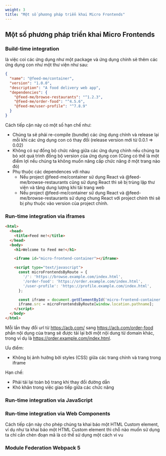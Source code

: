 ```yaml
---
weight: 3
title: "Một số phương pháp triển khai Micro Frontends"
---
```


## Một số phương pháp triển khai Micro Frontends
### **Build-time integration**
là việc coi các ứng dụng như một package và ứng dụng chính sẽ thêm các ứng dụng con như một thư viện như sau:

```json
{
  "name": "@feed-me/container",
  "version": "1.0.0",
  "description": "A food delivery web app",
  "dependencies": {
    "@feed-me/browse-restaurants": "^1.2.3",
    "@feed-me/order-food": "^4.5.6",
    "@feed-me/user-profile": "^7.8.9"
  }
}
```

Cách tiếp cận này có một số hạn chế như:
- Chúng ta sẽ phải re-compile (bundle) các ứng dụng chính và release lại mỗi khi các ứng dụng con có thay đổi (release version mới từ 0.0.1 ⇒ 0.02)
- Không có sự đồng bộ chức năng giữa các ứng dụng chính nếu chúng ta bỏ xót quá trình đồng bộ version của ứng dụng con (Cũng có thể là một điểm lợi nếu chúng ta không muốn nâng cấp chức năng ở một trang nào đó)
- Phụ thuộc các dependences với nhau
    - Nếu project @feed-me/container sử dụng React và @feed-me/browse-restaurants cũng sử dụng React thì sẽ bị trùng lập thư viện và tăng dung lượng khi tải trang web
    - Nếu project @feed-me/container sử dụng React và  @feed-me/browse-restaurants sử dụng chung React với project chính thì sẽ bị phụ thuộc vào version của project chính.

### **Run-time integration via iframes**
```html
<html>
  <head>
    <title>Feed me!</title>
  </head>
  <body>
    <h1>Welcome to Feed me!</h1>

    <iframe id="micro-frontend-container"></iframe>

    <script type="text/javascript">
      const microFrontendsByRoute = {
        '/': 'https://browse.example.com/index.html',
        '/order-food': 'https://order.example.com/index.html',
        '/user-profile': 'https://profile.example.com/index.html',
      };

      const iframe = document.getElementById('micro-frontend-container');
      iframe.src = microFrontendsByRoute[window.location.pathname];
    </script>
  </body>
</html>
```
Mỗi lần thay đổi url từ https://acb.com/ sang https://acb.com/order-food phần nội dụng của trang sẽ được tải lại bởi một nội dung từ domain khác, trong ví dụ là https://order.example.com/index.html.

Ưu điểm:
- Không bị ảnh hưởng bởi styles (CSS) giữa các trang chính và trang trong iframe

Hạn chế:
- Phải tải lại toàn bộ trang khi thay đổi đường dẫn
- Khó khăn trong việc giao tiếp giữa các chức năng

### **Run-time integration via JavaScript**

### **Run-time integration via Web Components**
Cách tiếp cận này cho phép chúng ta khai báo một HTML Custom element, ví dụ như ta khai báo một HTML Custom element <footer-order></footer-order> thì chỗ nào muốn sử dụng ta chỉ cần chèn đoạn mã <footer-order></footer-order> là có thể sử dụng một cách vi vu

### **Module Federation Webpack 5**